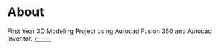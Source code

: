 # About
First Year 3D Modeling Project using Autocad Fusion 360 and Autocad Inventor.
[<---](https://github.com/carbonvibes/Projects)
